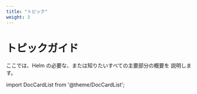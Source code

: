 ```yaml
---
title: "トピック"
weight: 3
---
```


# トピックガイド

ここでは、Helm の必要な、または知りたいすべての主要部分の概要を
説明します。

import DocCardList from '@theme/DocCardList';

<DocCardList />